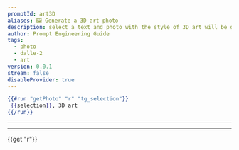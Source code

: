 ```yaml
---
promptId: art3D
aliases: 🖼️ Generate a 3D art photo
description: select a text and photo with the style of 3D art will be generated using Dalle-2
author: Prompt Engineering Guide
tags:
  - photo
  - dalle-2
  - art
version: 0.0.1
stream: false
disableProvider: true
---
```

```handlebars
{{#run "getPhoto" "r" "tg_selection"}}
 {{selection}}, 3D art
{{/run}}
```
***
***
{{get "r"}}